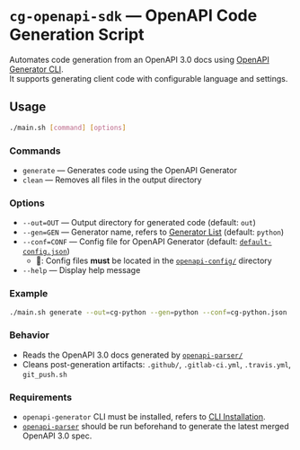 # `cg-openapi-sdk` — OpenAPI Code Generation Script
Automates code generation from an OpenAPI 3.0 docs using [OpenAPI Generator CLI](https://openapi-generator.tech/).<br>
It supports generating client code with configurable language and settings.

## Usage
```bash
./main.sh [command] [options]
```

### Commands
- `generate` — Generates code using the OpenAPI Generator
- `clean` — Removes all files in the output directory

### Options
- `--out=OUT` — Output directory for generated code (default: `out`)
- `--gen=GEN` — Generator name, refers to [Generator List](https://openapi-generator.tech/docs/generators) (default: `python`)
- `--conf=CONF` — Config file for OpenAPI Generator (default: [`default-config.json`](./openapi-config/default-config.json))
    - 📕: Config files **must** be located in the [`openapi-config/`](./openapi-config/) directory
- `--help` — Display help message

### Example
```bash
./main.sh generate --out=cg-python --gen=python --conf=cg-python.json
```

### Behavior
- Reads the OpenAPI 3.0 docs generated by [`openapi-parser/`](./openapi-parser/README.md)
- Cleans post-generation artifacts: `.github/`, `.gitlab-ci.yml`, `.travis.yml`, `git_push.sh`

### Requirements
- `openapi-generator` CLI must be installed, refers to [CLI Installation](https://openapi-generator.tech/docs/installation).
- [`openapi-parser`](./openapi-parser/README.md) should be run beforehand to generate the latest merged OpenAPI 3.0 spec.
